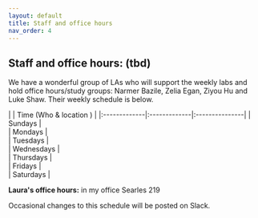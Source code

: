 ```yaml
---
layout: default 
title: Staff and office hours 
nav_order: 4
---
```



## Staff and office hours:  (tbd)



We have a wonderful group of LAs who will support the weekly labs and
hold office hours/study groups: Narmer Bazile, Zelia Egan, Ziyou Hu
and Luke Shaw. Their weekly schedule is below. 


|              |   Time  (Who & location )  |
|:-------------|:-------------|:---------------|
| Sundays      |   
| Mondays      |  
| Tuesdays     |  
| Wednesdays   |  
| Thursdays    |  
| Fridays      |  
| Saturdays    |  


__Laura's office hours:__ in my office Searles 219



Occasional changes to this schedule  will be posted on Slack. 

